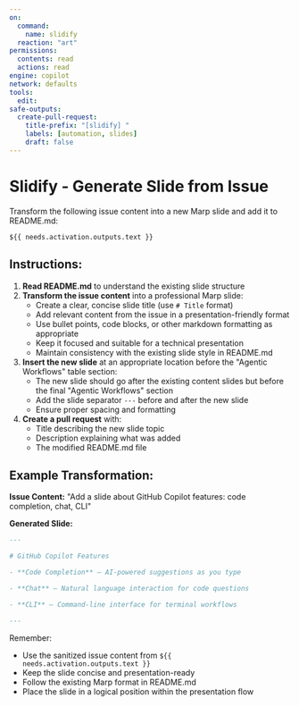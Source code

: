 ```yaml
---
on:
  command:
    name: slidify
  reaction: "art"
permissions:
  contents: read
  actions: read
engine: copilot
network: defaults
tools:
  edit:
safe-outputs:
  create-pull-request:
    title-prefix: "[slidify] "
    labels: [automation, slides]
    draft: false
---
```

# Slidify - Generate Slide from Issue

Transform the following issue content into a new Marp slide and add it to README.md:

```
${{ needs.activation.outputs.text }}
```

## Instructions:

1. **Read README.md** to understand the existing slide structure
2. **Transform the issue content** into a professional Marp slide:
   - Create a clear, concise slide title (use `# Title` format)
   - Add relevant content from the issue in a presentation-friendly format
   - Use bullet points, code blocks, or other markdown formatting as appropriate
   - Keep it focused and suitable for a technical presentation
   - Maintain consistency with the existing slide style in README.md
3. **Insert the new slide** at an appropriate location before the "Agentic Workflows" table section:
   - The new slide should go after the existing content slides but before the final "Agentic Workflows" section
   - Add the slide separator `---` before and after the new slide
   - Ensure proper spacing and formatting
4. **Create a pull request** with:
   - Title describing the new slide topic
   - Description explaining what was added
   - The modified README.md file

## Example Transformation:

**Issue Content:**
"Add a slide about GitHub Copilot features: code completion, chat, CLI"

**Generated Slide:**
```markdown
---

# GitHub Copilot Features

- **Code Completion** — AI-powered suggestions as you type

- **Chat** — Natural language interaction for code questions

- **CLI** — Command-line interface for terminal workflows

---
```

Remember:
- Use the sanitized issue content from `${{ needs.activation.outputs.text }}`
- Keep the slide concise and presentation-ready
- Follow the existing Marp format in README.md
- Place the slide in a logical position within the presentation flow

